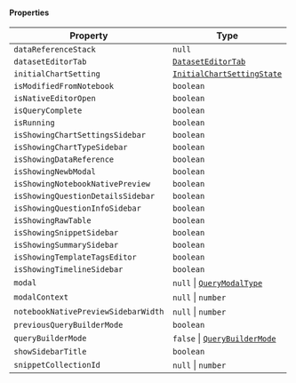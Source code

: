 #### Properties

| Property                                                                           | Type                                                      |
| ---------------------------------------------------------------------------------- | --------------------------------------------------------- |
| <a id="datareferencestack"></a> `dataReferenceStack`                               | `null`                                                    |
| <a id="dataseteditortab"></a> `datasetEditorTab`                                   | [`DatasetEditorTab`](DatasetEditorTab.md)                 |
| <a id="initialchartsetting"></a> `initialChartSetting`                             | [`InitialChartSettingState`](InitialChartSettingState.md) |
| <a id="ismodifiedfromnotebook"></a> `isModifiedFromNotebook`                       | `boolean`                                                 |
| <a id="isnativeeditoropen"></a> `isNativeEditorOpen`                               | `boolean`                                                 |
| <a id="isquerycomplete"></a> `isQueryComplete`                                     | `boolean`                                                 |
| <a id="isrunning"></a> `isRunning`                                                 | `boolean`                                                 |
| <a id="isshowingchartsettingssidebar"></a> `isShowingChartSettingsSidebar`         | `boolean`                                                 |
| <a id="isshowingcharttypesidebar"></a> `isShowingChartTypeSidebar`                 | `boolean`                                                 |
| <a id="isshowingdatareference"></a> `isShowingDataReference`                       | `boolean`                                                 |
| <a id="isshowingnewbmodal"></a> `isShowingNewbModal`                               | `boolean`                                                 |
| <a id="isshowingnotebooknativepreview"></a> `isShowingNotebookNativePreview`       | `boolean`                                                 |
| <a id="isshowingquestiondetailssidebar"></a> `isShowingQuestionDetailsSidebar`     | `boolean`                                                 |
| <a id="isshowingquestioninfosidebar"></a> `isShowingQuestionInfoSidebar`           | `boolean`                                                 |
| <a id="isshowingrawtable"></a> `isShowingRawTable`                                 | `boolean`                                                 |
| <a id="isshowingsnippetsidebar"></a> `isShowingSnippetSidebar`                     | `boolean`                                                 |
| <a id="isshowingsummarysidebar"></a> `isShowingSummarySidebar`                     | `boolean`                                                 |
| <a id="isshowingtemplatetagseditor"></a> `isShowingTemplateTagsEditor`             | `boolean`                                                 |
| <a id="isshowingtimelinesidebar"></a> `isShowingTimelineSidebar`                   | `boolean`                                                 |
| <a id="modal"></a> `modal`                                                         | `null` \| [`QueryModalType`](QueryModalType.md)           |
| <a id="modalcontext"></a> `modalContext`                                           | `null` \| `number`                                        |
| <a id="notebooknativepreviewsidebarwidth"></a> `notebookNativePreviewSidebarWidth` | `null` \| `number`                                        |
| <a id="previousquerybuildermode"></a> `previousQueryBuilderMode`                   | `boolean`                                                 |
| <a id="querybuildermode"></a> `queryBuilderMode`                                   | `false` \| [`QueryBuilderMode`](QueryBuilderMode.md)      |
| <a id="showsidebartitle"></a> `showSidebarTitle`                                   | `boolean`                                                 |
| <a id="snippetcollectionid"></a> `snippetCollectionId`                             | `null` \| `number`                                        |
